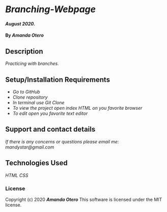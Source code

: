 # _Branching-Webpage_

#### _August 2020._

#### By _**Amanda Otero**_

## Description

_Practicing with branches._

## Setup/Installation Requirements

* _Go to GitHub_
* _Clone repository_
* _In terminal use Git Clone_
* _To view the project open index HTML on you favorite browser_
* _To edit open you favorite text editor_


## Support and contact details

_If there is any concerns or questions please email me: mandystar@gmail.com_

## Technologies Used

_HTML_
_CSS_

### License

Copyright (c) 2020 **_Amanda Otero_**
This software is licensed under the MIT license.
